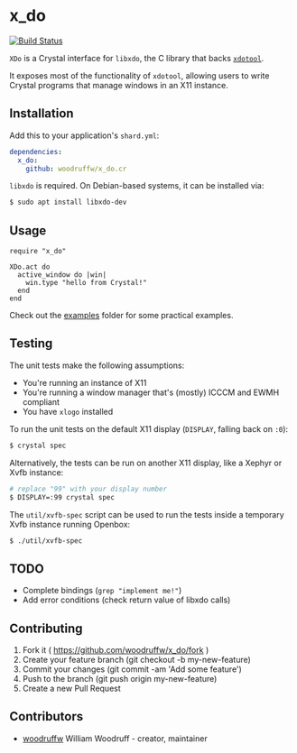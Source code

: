 x_do
====

[![Build Status](https://img.shields.io/github/workflow/status/woodruffw/x_do.cr/CI/master)](https://github.com/woodruffw/x_do.cr/actions?query=workflow%3ACI)

`XDo` is a Crystal interface for `libxdo`,
the C library that backs [`xdotool`](https://github.com/jordansissel/xdotool).

It exposes most of the functionality of `xdotool`, allowing
users to write Crystal programs that manage windows in an X11 instance.

## Installation

Add this to your application's `shard.yml`:

```yaml
dependencies:
  x_do:
    github: woodruffw/x_do.cr
```

`libxdo` is required. On Debian-based systems, it can be installed via:

```bash
$ sudo apt install libxdo-dev
```

## Usage

```crystal
require "x_do"

XDo.act do
  active_window do |win|
    win.type "hello from Crystal!"
  end
end
```

Check out the [examples](./examples) folder for some practical examples.

## Testing

The unit tests make the following assumptions:

* You're running an instance of X11
* You're running a window manager that's (mostly) ICCCM and EWMH compliant
* You have `xlogo` installed

To run the unit tests on the default X11 display (`DISPLAY`, falling back on `:0`):

```bash
$ crystal spec
```

Alternatively, the tests can be run on another X11 display, like a Xephyr or Xvfb instance:

```bash
# replace "99" with your display number
$ DISPLAY=:99 crystal spec
```

The `util/xvfb-spec` script can be used to run the tests inside a temporary Xvfb instance running
Openbox:

```bash
$ ./util/xvfb-spec
```

## TODO

* Complete bindings (`grep "implement me!"`)
* Add error conditions (check return value of libxdo calls)

## Contributing

1. Fork it ( https://github.com/woodruffw/x_do/fork )
2. Create your feature branch (git checkout -b my-new-feature)
3. Commit your changes (git commit -am 'Add some feature')
4. Push to the branch (git push origin my-new-feature)
5. Create a new Pull Request

## Contributors

- [woodruffw](https://github.com/woodruffw) William Woodruff - creator, maintainer
